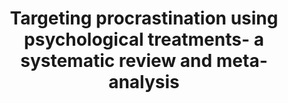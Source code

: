 --- 
abstract: '' 
authors: 
 - A Rozental
 -  S Bennett
 -  D Forsström
 -  admin
 -  R Shafran
 -  G Andersson
 -  ...
doi: '' 
featured: false 
publication: '*Frontiers in psychology*, 196' 
publication_short: '' 
publishDate: '2018-01-01' 
title: 'Targeting procrastination using psychological treatments- a systematic review and meta-analysis' 
url_code: '' 
url_dataset: '' 
url_pdf: '' 
url_poster: '' 
url_project: '' 
url_slides: '' 
url_source: '' 
url_video: '' 
---